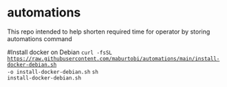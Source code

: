 # automations
This repo intended to help shorten required time for operator by storing automations command

#Install docker on Debian
<code>curl -fsSL https://raw.githubusercontent.com/maburtobi/automations/main/install-docker-debian.sh -o install-docker-debian.sh</code>
<code>sh install-docker-debian.sh</code>
